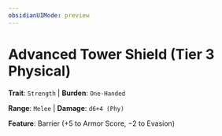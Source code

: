 ```yaml
---
obsidianUIMode: preview
---
```

# Advanced Tower Shield (Tier 3 Physical)

**Trait**: `Strength` | **Burden**: `One-Handed`

**Range**: `Melee` | **Damage**: `d6+4 (Phy)`

**Feature**: Barrier (+5 to Armor Score, −2 to Evasion)